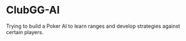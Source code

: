 # ClubGG-AI
Trying to build a Poker AI to learn ranges and develop strategies against certain players. 
